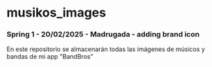 # musikos_images
### Spring 1 - 20/02/2025 - Madrugada - adding brand icon


En este repositorio se almacenarán todas las imágenes de músicos y bandas de mi app "BandBros"
